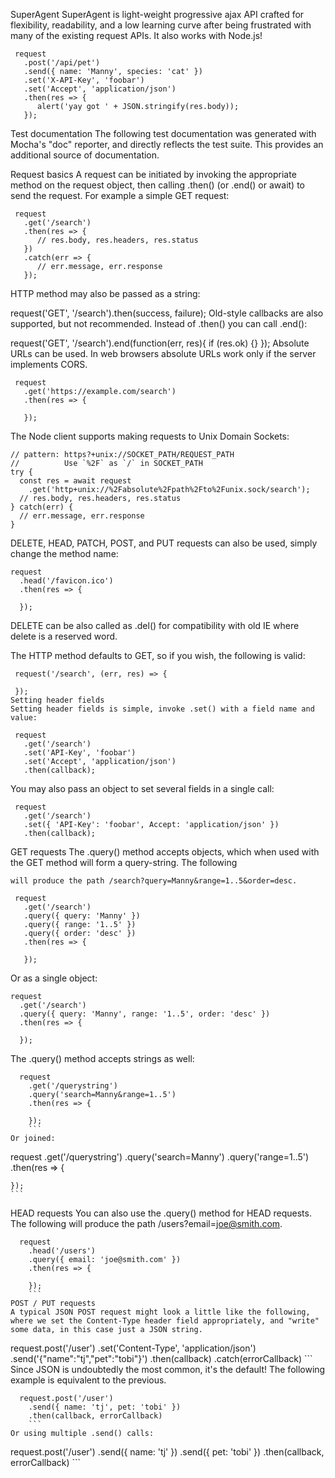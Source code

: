 SuperAgent
SuperAgent is light-weight progressive ajax API crafted for flexibility, readability, and a low learning curve after being frustrated with many of the existing request APIs. It also works with Node.js!
```
 request
   .post('/api/pet')
   .send({ name: 'Manny', species: 'cat' })
   .set('X-API-Key', 'foobar')
   .set('Accept', 'application/json')
   .then(res => {
      alert('yay got ' + JSON.stringify(res.body));
   });
   ```
Test documentation
The following test documentation was generated with Mocha's "doc" reporter, and directly reflects the test suite. This provides an additional source of documentation.

Request basics
A request can be initiated by invoking the appropriate method on the request object, then calling .then() (or .end() or await) to send the request. For example a simple GET request:
```
 request
   .get('/search')
   .then(res => {
      // res.body, res.headers, res.status
   })
   .catch(err => {
      // err.message, err.response
   });
   ```
HTTP method may also be passed as a string:

request('GET', '/search').then(success, failure);
Old-style callbacks are also supported, but not recommended. Instead of .then() you can call .end():

request('GET', '/search').end(function(err, res){
  if (res.ok) {}
});
Absolute URLs can be used. In web browsers absolute URLs work only if the server implements CORS.
```
 request
   .get('https://example.com/search')
   .then(res => {

   });
   ```
The Node client supports making requests to Unix Domain Sockets:
```
// pattern: https?+unix://SOCKET_PATH/REQUEST_PATH
//          Use `%2F` as `/` in SOCKET_PATH
try {
  const res = await request
    .get('http+unix://%2Fabsolute%2Fpath%2Fto%2Funix.sock/search');
  // res.body, res.headers, res.status
} catch(err) {
  // err.message, err.response
}
```
DELETE, HEAD, PATCH, POST, and PUT requests can also be used, simply change the method name:
```
request
  .head('/favicon.ico')
  .then(res => {

  });
  ```
DELETE can be also called as .del() for compatibility with old IE where delete is a reserved word.

The HTTP method defaults to GET, so if you wish, the following is valid:
```
 request('/search', (err, res) => {

 });
Setting header fields
Setting header fields is simple, invoke .set() with a field name and value:

 request
   .get('/search')
   .set('API-Key', 'foobar')
   .set('Accept', 'application/json')
   .then(callback);
   ```
You may also pass an object to set several fields in a single call:
```
 request
   .get('/search')
   .set({ 'API-Key': 'foobar', Accept: 'application/json' })
   .then(callback);
   ```
GET requests
The .query() method accepts objects, which when used with the GET method will form a query-string. The following 
```
will produce the path /search?query=Manny&range=1..5&order=desc.

 request
   .get('/search')
   .query({ query: 'Manny' })
   .query({ range: '1..5' })
   .query({ order: 'desc' })
   .then(res => {

   });
   ```
Or as a single object:
```
request
  .get('/search')
  .query({ query: 'Manny', range: '1..5', order: 'desc' })
  .then(res => {

  });
  ```
The .query() method accepts strings as well:
```
  request
    .get('/querystring')
    .query('search=Manny&range=1..5')
    .then(res => {

    });
    ```
Or joined:
```
  request
    .get('/querystring')
    .query('search=Manny')
    .query('range=1..5')
    .then(res => {

    });
    ```
HEAD requests
You can also use the .query() method for HEAD requests. The following will produce the path /users?email=joe@smith.com.
```
  request
    .head('/users')
    .query({ email: 'joe@smith.com' })
    .then(res => {

    });
    ```
POST / PUT requests
A typical JSON POST request might look a little like the following, where we set the Content-Type header field appropriately, and "write" some data, in this case just a JSON string.
```
  request.post('/user')
    .set('Content-Type', 'application/json')
    .send('{"name":"tj","pet":"tobi"}')
    .then(callback)
    .catch(errorCallback)
    ```
Since JSON is undoubtedly the most common, it's the default! The following example is equivalent to the previous.
```
  request.post('/user')
    .send({ name: 'tj', pet: 'tobi' })
    .then(callback, errorCallback)
    ```
Or using multiple .send() calls:
```
  request.post('/user')
    .send({ name: 'tj' })
    .send({ pet: 'tobi' })
    .then(callback, errorCallback)
    ```